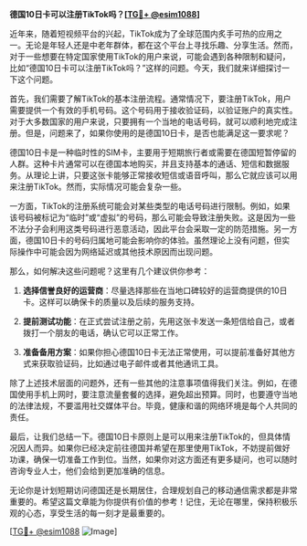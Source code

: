 **德国10日卡可以注册TikTok吗？[[TG💪+ @esim1088](https://t.me/s/esim1088)]**

近年来，随着短视频平台的兴起，TikTok成为了全球范围内炙手可热的应用之一。无论是年轻人还是中老年群体，都在这个平台上寻找乐趣、分享生活。然而，对于一些想要在特定国家使用TikTok的用户来说，可能会遇到各种限制和疑问，比如“德国10日卡可以注册TikTok吗？”这样的问题。今天，我们就来详细探讨一下这个问题。

首先，我们需要了解TikTok的基本注册流程。通常情况下，要注册TikTok，用户需要提供一个有效的手机号码。这个号码用于接收验证码，以验证账户的真实性。对于大多数国家的用户来说，只要拥有一个当地的电话号码，就可以顺利地完成注册。但是，问题来了，如果你使用的是德国10日卡，是否也能满足这一要求呢？

德国10日卡是一种临时性的SIM卡，主要用于短期旅行者或需要在德国短暂停留的人群。这种卡片通常可以在德国本地购买，并且支持基本的通话、短信和数据服务。从理论上讲，只要这张卡能够正常接收短信或语音呼叫，那么它就应该可以用来注册TikTok。然而，实际情况可能会复杂一些。

一方面，TikTok的注册系统可能会对某些类型的电话号码进行限制。例如，如果该号码被标记为“临时”或“虚拟”的号码，那么可能会导致注册失败。这是因为一些不法分子会利用这类号码进行恶意活动，因此平台会采取一定的防范措施。另一方面，德国10日卡的号码归属地可能会影响你的体验。虽然理论上没有问题，但实际操作中可能会因为网络延迟或其他技术原因而出现问题。

那么，如何解决这些问题呢？这里有几个建议供你参考：

1. **选择信誉良好的运营商**：尽量选择那些在当地口碑较好的运营商提供的10日卡。这样可以确保卡的质量以及后续的服务支持。
   
2. **提前测试功能**：在正式尝试注册之前，先用这张卡发送一条短信给自己，或者拨打一个朋友的电话，确认它可以正常工作。

3. **准备备用方案**：如果你担心德国10日卡无法正常使用，可以提前准备好其他方式来获取验证码，比如通过电子邮件或者其他通讯工具。

除了上述技术层面的问题外，还有一些其他的注意事项值得我们关注。例如，在德国使用手机上网时，要注意流量套餐的选择，避免超出预算。同时，也要遵守当地的法律法规，不要滥用社交媒体平台。毕竟，健康和谐的网络环境是每个人共同的责任。

最后，让我们总结一下。德国10日卡原则上是可以用来注册TikTok的，但具体情况因人而异。如果你已经决定前往德国并希望在那里使用TikTok，不妨提前做好功课，确保一切准备工作到位。当然，如果你对这方面还有更多疑问，也可以随时咨询专业人士，他们会给到更加准确的信息。

无论你是计划短期访问德国还是长期居住，合理规划自己的移动通信需求都是非常重要的。希望这篇文章能为你提供有价值的参考！记住，无论在哪里，保持积极乐观的心态，享受生活的每一刻才是最重要的。

[[TG💪+ @esim1088](https://t.me/s/esim1088) ![Image](https://i.postimg.cc/4NQfJmqS/Snipaste-2025-05-13-00-14-12.png)]